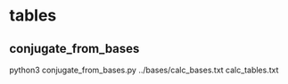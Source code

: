 # tables

## conjugate_from_bases
python3 conjugate_from_bases.py ../bases/calc_bases.txt calc_tables.txt

